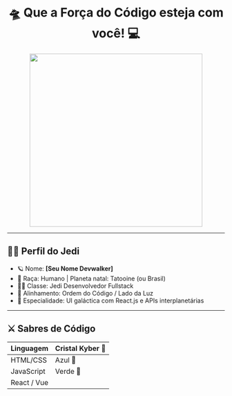 <h1 align="center">🛸 Que a Força do Código esteja com você! 💻</h1>

<p align="center">
  <img src="https://media.giphy.com/media/3oriO0OEd9QIDdllqo/giphy.gif" width="400" />
</p>

---

## 🧑‍🚀 Perfil do Jedi

- 🪐 Nome: **[Seu Nome Devwalker]**
- 🧬 Raça: Humano | Planeta natal: Tatooine (ou Brasil)
- 🧑‍💻 Classe: Jedi Desenvolvedor Fullstack
- 💫 Alinhamento: Ordem do Código / Lado da Luz
- 🔮 Especialidade: UI galáctica com React.js e APIs interplanetárias

---

## ⚔️ Sabres de Código

| Linguagem        | Cristal Kyber 🔷 |
|------------------|------------------|
| HTML/CSS         | Azul 💙           |
| JavaScript       | Verde 💚          |
| React / Vue
